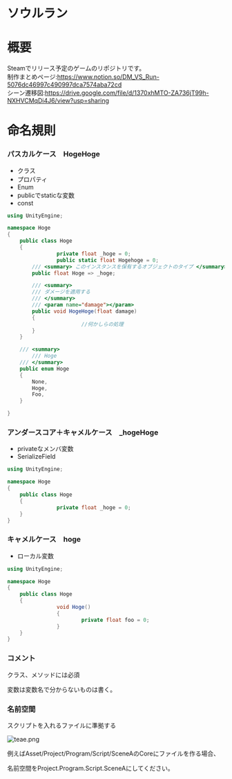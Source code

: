 # ソウルラン
# 概要  
Steamでリリース予定のゲームのリポジトリです。   
制作まとめページ:https://www.notion.so/DM_VS_Run-5076dc46997c490997dca7574aba72cd  
シーン遷移図:https://drive.google.com/file/d/1370xhMTO-ZA736jT99h-NXHVCMqDi4J6/view?usp=sharing  
# 命名規則
### パスカルケース　HogeHoge

- クラス
- プロパティ
- Enum
- publicでstaticな変数
- const

```csharp
using UnityEngine;

namespace Hoge
{
    public class Hoge
    {
				private float _hoge = 0;
				public static float Hogehoge = 0;
        /// <summary> このインスタンスを保有するオブジェクトのタイプ </summary>
        public float Hoge => _hoge;

        /// <summary>
        /// ダメージを適用する
        /// </summary>
        /// <param name="damage"></param>
        public void HogeHoge(float damage)
        {
						//何かしらの処理
        }
    }

    /// <summary>
		/// Hoge
    /// </summary>
    public enum Hoge
    {
        None,
        Hoge,
        Foo,
    }

}
```

### アンダースコア＋キャメルケース　_hogeHoge

- privateなメンバ変数
- SerializeField

```csharp
using UnityEngine;

namespace Hoge
{
    public class Hoge
    {
				private float _hoge = 0;
    }
}
```

### キャメルケース　hoge

- ローカル変数

```csharp
using UnityEngine;

namespace Hoge
{
    public class Hoge
    {
				void Hoge()
				{
						private float foo = 0;
				}
    }
}
```

### コメント

クラス、メソッドには必須

変数は変数名で分からないものは書く。

### 名前空間

スクリプトを入れるファイルに準拠する

![teae.png](https://prod-files-secure.s3.us-west-2.amazonaws.com/3f8e5084-0064-4a3d-9c0a-419b5c08cfff/7c65b1ec-600c-4b37-8ee8-0d6717cf38e7/teae.png)

例えばAsset/Project/Program/Script/SceneAのCoreにファイルを作る場合、

名前空間をProject.Program.Script.SceneAにしてください。
